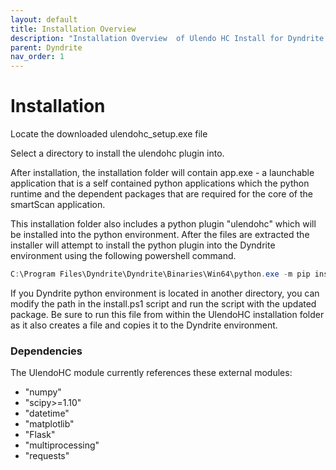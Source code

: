 ```yaml
---
layout: default
title: Installation Overview 
description: "Installation Overview  of Ulendo HC Install for Dyndrite LPBF Pro."
parent: Dyndrite
nav_order: 1
---
```


# Installation
Locate the downloaded ulendohc_setup.exe file

Select a directory to install the ulendohc plugin into.

After installation, the installation folder will contain app.exe - a launchable application that is a self contained python applications which the python runtime and the dependent packages that are required for the core of the smartScan application. 

This installation folder also includes a python plugin "ulendohc" which will be installed into the python environment. After the files are extracted the installer will attempt to install the python plugin into the Dyndrite environment using the following powershell command.

```powershell
C:\Program Files\Dyndrite\Dyndrite\Binaries\Win64\python.exe -m pip install . 
```

If you Dyndrite python environment is located in another directory, you can modify the path in the install.ps1 script and run the script with the updated package. Be sure to run this file from within the UlendoHC installation folder as it also creates a file and copies it to the Dyndrite environment.

### Dependencies 
The UlendoHC module currently references these external modules:
 - "numpy"   
 - "scipy>=1.10" 
 - "datetime"
 - "matplotlib"
 - "Flask"
 - "multiprocessing"
 - "requests"


